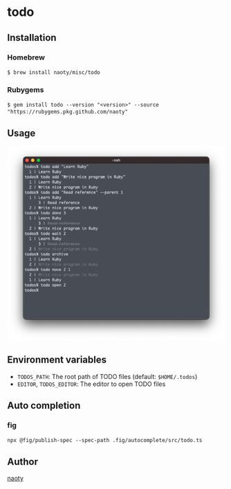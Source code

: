 # todo

## Installation

### Homebrew

```
$ brew install naoty/misc/todo
```

### Rubygems

```
$ gem install todo --version "<version>" --source "https://rubygems.pkg.github.com/naoty"
```

## Usage
![usage](./usage.png)

## Environment variables
* `TODOS_PATH`: The root path of TODO files (default: `$HOME/.todos`)
* `EDITOR`, `TODOS_EDITOR`: The editor to open TODO files

## Auto completion

### fig

```
npx @fig/publish-spec --spec-path .fig/autocomplete/src/todo.ts
```

## Author

[naoty](https://github.com/naoty)
